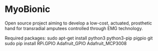 # MyoBionic
Open source project aiming to develop a low-cost, actuated, prosthetic hand for transradial amputees controlled through EMG technology.

Required packages:
sudo apt-get install python3 python3-pip pigpio git
sudo pip install RPi.GPIO Adafruit_GPIO Adafruit_MCP3008